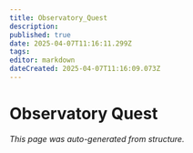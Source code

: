 ```yaml
---
title: Observatory_Quest
description: 
published: true
date: 2025-04-07T11:16:11.299Z
tags: 
editor: markdown
dateCreated: 2025-04-07T11:16:09.073Z
---
```


# Observatory Quest

*This page was auto-generated from structure.*